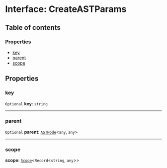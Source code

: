 # Interface: CreateASTParams

## Table of contents

### Properties

* [key](/en/auto-docs/variable-core/interfaces/CreateASTParams.md#key)
* [parent](/en/auto-docs/variable-core/interfaces/CreateASTParams.md#parent)
* [scope](/en/auto-docs/variable-core/interfaces/CreateASTParams.md#scope)

## Properties

### key

`Optional` **key**: `string`

***

### parent

`Optional` **parent**: [`ASTNode`](/en/auto-docs/variable-core/classes/ASTNode.md)<`any`, `any`>

***

### scope

**scope**: [`Scope`](/en/auto-docs/variable-core/classes/Scope.md)<`Record`<`string`, `any`>>
